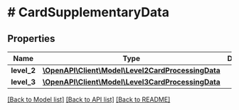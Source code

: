 # # CardSupplementaryData

## Properties

Name | Type | Description | Notes
------------ | ------------- | ------------- | -------------
**level_2** | [**\OpenAPI\Client\Model\Level2CardProcessingData**](Level2CardProcessingData.md) |  | [optional]
**level_3** | [**\OpenAPI\Client\Model\Level3CardProcessingData**](Level3CardProcessingData.md) |  | [optional]

[[Back to Model list]](../../README.md#models) [[Back to API list]](../../README.md#endpoints) [[Back to README]](../../README.md)
